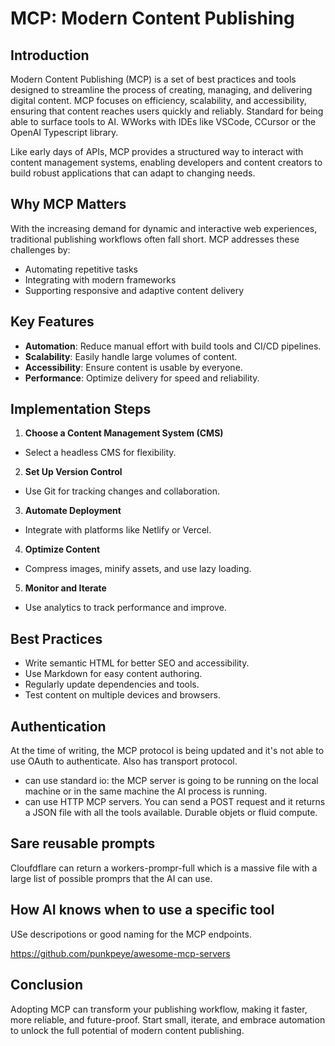 # MCP: Modern Content Publishing

## Introduction

Modern Content Publishing (MCP) is a set of best practices and tools designed to streamline the process of creating, managing, and delivering digital content. MCP focuses on efficiency, scalability, and accessibility, ensuring that content reaches users quickly and reliably.
Standard for being able to surface tools to AI. WWorks with IDEs like VSCode, CCursor or the OpenAI Typescript library.

Like early days of APIs, MCP provides a structured way to interact with content management systems, enabling developers and content creators to build robust applications that can adapt to changing needs.

## Why MCP Matters

With the increasing demand for dynamic and interactive web experiences, traditional publishing workflows often fall short. MCP addresses these challenges by:

- Automating repetitive tasks
- Integrating with modern frameworks
- Supporting responsive and adaptive content delivery

## Key Features

- **Automation**: Reduce manual effort with build tools and CI/CD pipelines.
- **Scalability**: Easily handle large volumes of content.
- **Accessibility**: Ensure content is usable by everyone.
- **Performance**: Optimize delivery for speed and reliability.

## Implementation Steps

1. **Choose a Content Management System (CMS)**

- Select a headless CMS for flexibility.

2. **Set Up Version Control**

- Use Git for tracking changes and collaboration.

3. **Automate Deployment**

- Integrate with platforms like Netlify or Vercel.

4. **Optimize Content**

- Compress images, minify assets, and use lazy loading.

5. **Monitor and Iterate**

- Use analytics to track performance and improve.

## Best Practices

- Write semantic HTML for better SEO and accessibility.
- Use Markdown for easy content authoring.
- Regularly update dependencies and tools.
- Test content on multiple devices and browsers.

## Authentication

At the time of writing, the MCP protocol is being updated and it's not able to use OAuth to authenticate. Also has transport protocol.

- can use standard io: the MCP server is going to be running on the local machine or in the same machine the AI process is running.
- can use HTTP MCP servers. You can send a POST request and it returns a JSON file with all the tools available. Durable objets or fluid compute.

## Sare reusable prompts

Cloufdflare can return a workers-prompr-full which is a massive file with a large list of possible promprs that the AI can use.

## How AI knows when to use a specific tool

USe descripotions or good naming for the MCP endpoints.

https://github.com/punkpeye/awesome-mcp-servers

## Conclusion

Adopting MCP can transform your publishing workflow, making it faster, more reliable, and future-proof. Start small, iterate, and embrace automation to unlock the full potential of modern content publishing.
